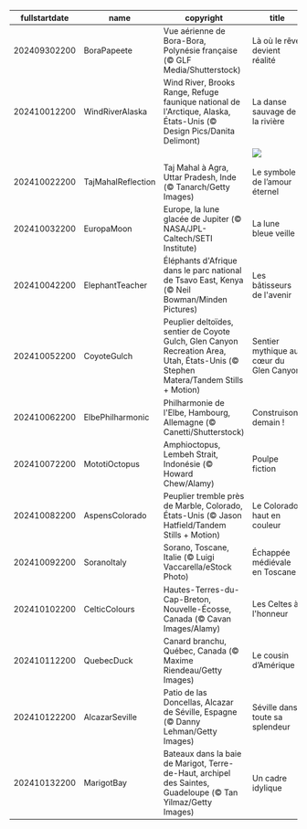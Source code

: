 |fullstartdate|name|copyright|title|image|
|--|--|--|--|--|
202409302200|BoraPapeete|Vue aérienne de Bora-Bora, Polynésie française (© GLF Media/Shutterstock)|Là où le rêve devient réalité|![](/fr-FR/2024/10/202409302200BoraPapeete.jpg)|
202410012200|WindRiverAlaska|Wind River, Brooks Range, Refuge faunique national de l'Arctique, Alaska, États-Unis (© Design Pics/Danita Delimont)|La danse sauvage de la rivière|![](/fr-FR/2024/10/202410012200WindRiverAlaska.jpg)|
||||![](/fr-FR/2024/10/.jpg)|
202410022200|TajMahalReflection|Taj Mahal à Agra, Uttar Pradesh, Inde (© Tanarch/Getty Images)|Le symbole de l’amour éternel|![](/fr-FR/2024/10/202410022200TajMahalReflection.jpg)|
202410032200|EuropaMoon|Europe, la lune glacée de Jupiter (© NASA/JPL-Caltech/SETI Institute)|La lune bleue veille|![](/fr-FR/2024/10/202410032200EuropaMoon.jpg)|
202410042200|ElephantTeacher|Éléphants d'Afrique dans le parc national de Tsavo East, Kenya (© Neil Bowman/Minden Pictures)|Les bâtisseurs de l'avenir|![](/fr-FR/2024/10/202410042200ElephantTeacher.jpg)|
202410052200|CoyoteGulch|Peuplier deltoïdes, sentier de Coyote Gulch, Glen Canyon Recreation Area, Utah, États-Unis (© Stephen Matera/Tandem Stills + Motion)|Sentier mythique au cœur du Glen Canyon|![](/fr-FR/2024/10/202410052200CoyoteGulch.jpg)|
202410062200|ElbePhilharmonic|Philharmonie de l'Elbe, Hambourg, Allemagne (© Canetti/Shutterstock)|Construisons demain !|![](/fr-FR/2024/10/202410062200ElbePhilharmonic.jpg)|
202410072200|MototiOctopus|Amphioctopus, Lembeh Strait, Indonésie (© Howard Chew/Alamy)|Poulpe fiction|![](/fr-FR/2024/10/202410072200MototiOctopus.jpg)|
202410082200|AspensColorado|Peuplier tremble près de Marble, Colorado, États-Unis (© Jason Hatfield/Tandem Stills + Motion)|Le Colorado haut en couleur|![](/fr-FR/2024/10/202410082200AspensColorado.jpg)|
202410092200|SoranoItaly|Sorano, Toscane, Italie (© Luigi Vaccarella/eStock Photo)|Échappée médiévale en Toscane|![](/fr-FR/2024/10/202410092200SoranoItaly.jpg)|
202410102200|CelticColours|Hautes-Terres-du-Cap-Breton, Nouvelle-Écosse, Canada (© Cavan Images/Alamy)|Les Celtes à l'honneur|![](/fr-FR/2024/10/202410102200CelticColours.jpg)|
202410112200|QuebecDuck|Canard branchu, Québec, Canada (© Maxime Riendeau/Getty Images)|Le cousin d’Amérique|![](/fr-FR/2024/10/202410112200QuebecDuck.jpg)|
202410122200|AlcazarSeville|Patio de las Doncellas, Alcazar de Séville, Espagne (© Danny Lehman/Getty Images)|Séville dans toute sa splendeur|![](/fr-FR/2024/10/202410122200AlcazarSeville.jpg)|
202410132200|MarigotBay|Bateaux dans la baie de Marigot, Terre-de-Haut, archipel des Saintes, Guadeloupe (© Tan Yilmaz/Getty Images)|Un cadre idylique|![](/fr-FR/2024/10/202410132200MarigotBay.jpg)|
